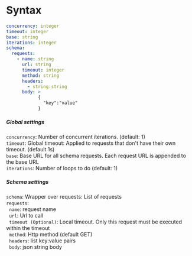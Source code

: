 # Syntax
```yaml
concurrency: integer
timeout: integer
base: string
iterations: integer
schema:
  requests:
    - name: string
      url: string
      timeout: integer
      method: string
      headers:
        - string:string
      body: >
            {
              "key":"value"
            }
```
##### Global settings
`concurrency`: Number of concurrent iterations. (default: 1)\
`timeout`: Global timeout: Applied to requests that don't have their own timeout. (default 1s)\
`base`: Base URL for all schema requests. Each request URL is appended to the base URL\
`iterations`: Number of loops to do (default: 1)


##### Schema settings
`schema`: Wrapper over requests: List of requests\
`requests`:\
&nbsp;&nbsp;`name`: request name\
&nbsp;&nbsp;`url`: Url to call\
&nbsp;&nbsp;`timeout (Optional)`: Local timeout. Only this request must be executed within the timeout\
&nbsp;&nbsp;`method`: Http method (default GET)\
&nbsp;&nbsp;`headers`: list key:value pairs\
&nbsp;&nbsp;`body`: json string body


